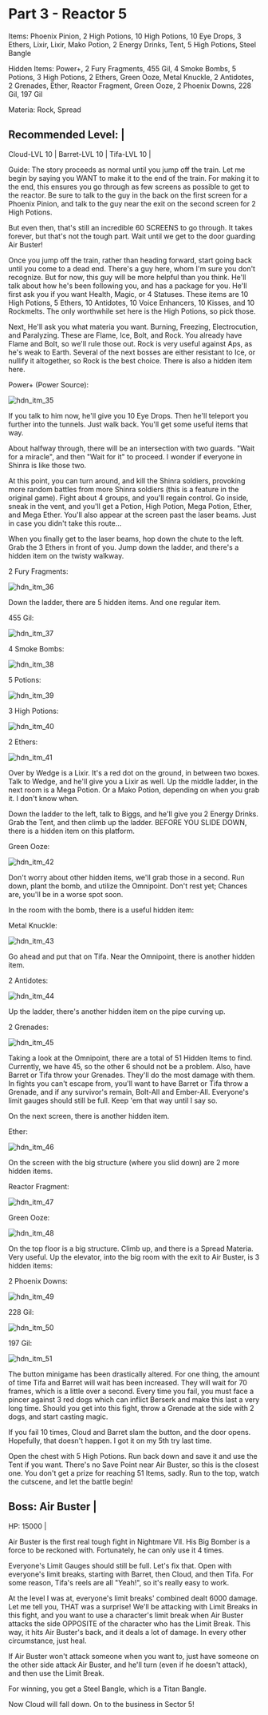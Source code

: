 # Part 3 - Reactor 5

Items: Phoenix Pinion, 2 High Potions, 10 High Potions, 10 Eye Drops,
3 Ethers, Lixir, Lixir, Mako Potion, 2 Energy Drinks, Tent, 5 High Potions,
Steel Bangle

Hidden Items: Power+, 2 Fury Fragments, 455 Gil, 4 Smoke Bombs, 5 Potions,
3 High Potions, 2 Ethers, Green Ooze, Metal Knuckle, 2 Antidotes, 2 Grenades,
Ether, Reactor Fragment, Green Ooze, 2 Phoenix Downs, 228 Gil, 197 Gil

Materia: Rock, Spread

Recommended Level: |
------------------
Cloud-LVL 10     |
Barret-LVL 10    |
Tifa-LVL 10      |

Guide: The story proceeds as normal until you jump off the train. Let me begin
by saying you WANT to make it to the end of the train. For making it to the
end, this ensures you go through as few screens as possible to get to the
reactor. Be sure to talk to the guy in the back on the first screen for a
Phoenix Pinion, and talk to the guy near the exit on the second screen for 2
High Potions.

But even then, that's still an incredible 60 SCREENS to go through. It takes
forever, but that's not the tough part. Wait until we get to the door guarding
Air Buster!

Once you jump off the train, rather than heading forward, start going back
until you come to a dead end. There's a guy here, whom I'm sure you don't
recognize. But for now, this guy will be more helpful than you think. He'll
talk about how he's been following you, and has a package for you. He'll first
ask you if you want Health, Magic, or 4 Statuses. These items are 10 High
Potions, 5 Ethers, 10 Antidotes, 10 Voice Enhancers, 10 Kisses, and 10
Rockmelts. The only worthwhile set here is the High Potions, so pick those.

Next, He'll ask you what materia you want. Burning, Freezing, Electrocution,
and Paralyzing. These are Flame, Ice, Bolt, and Rock. You already have Flame
and Bolt, so we'll rule those out. Rock is very useful against Aps, as he's
weak to Earth. Several of the next bosses are either resistant to Ice, or
nullify it altogether, so Rock is the best choice. There is also a hidden
item here.

Power+ (Power Source):

![hdn_itm_35](https://cloud.githubusercontent.com/assets/4260395/5236493/2f20fbc0-7809-11e4-806e-86bfe861e047.jpg)

If you talk to him now, he'll give you 10 Eye Drops. Then he'll teleport you
further into the tunnels. Just walk back. You'll get some useful items that
way.

About halfway through, there will be an intersection with two guards. "Wait
for a miracle", and then "Wait for it" to proceed. I wonder if everyone in
Shinra is like those two.

At this point, you can turn around, and kill the Shinra soldiers, provoking
more random battles from more Shinra soldiers (this is a feature in the
original game). Fight about 4 groups, and you'll regain control. Go inside,
sneak in the vent, and you'll get a Potion, High Potion, Mega Potion, Ether,
and Mega Ether. You'll also appear at the screen past the laser beams. Just in
case you didn't take this route...

When you finally get to the laser beams, hop down the chute to the left. Grab
the 3 Ethers in front of you. Jump down the ladder, and there's a hidden item
on the twisty walkway.

2 Fury Fragments:

![hdn_itm_36](https://cloud.githubusercontent.com/assets/4260395/5236494/2f22e908-7809-11e4-96c6-189355c7548a.jpg)

Down the ladder, there are 5 hidden items. And one regular item.

455 Gil:

![hdn_itm_37](https://cloud.githubusercontent.com/assets/4260395/5236495/2f27c0c2-7809-11e4-9f81-76131046b96a.jpg)

4 Smoke Bombs:

![hdn_itm_38](https://cloud.githubusercontent.com/assets/4260395/5236496/2f2a4b12-7809-11e4-8fd9-b41dacfd3018.jpg)

5 Potions:

![hdn_itm_39](https://cloud.githubusercontent.com/assets/4260395/5236497/2f2d434e-7809-11e4-9655-572286ddf2bd.jpg)

3 High Potions:

![hdn_itm_40](https://cloud.githubusercontent.com/assets/4260395/5236498/2f3228f0-7809-11e4-864d-ad80aa5e30b9.jpg)

2 Ethers:

![hdn_itm_41](https://cloud.githubusercontent.com/assets/4260395/5236499/2f34797a-7809-11e4-8bfa-e58979562820.jpg)

Over by Wedge is a Lixir. It's a red dot on the ground, in between two boxes.
Talk to Wedge, and he'll give you a Lixir as well. Up the middle ladder, in
the next room is a Mega Potion. Or a Mako Potion, depending on when you grab
it. I don't know when.

Down the ladder to the left, talk to Biggs, and he'll give you 2 Energy
Drinks. Grab the Tent, and then climb up the ladder. BEFORE YOU SLIDE DOWN,
there is a hidden item on this platform.

Green Ooze:

![hdn_itm_42](https://cloud.githubusercontent.com/assets/4260395/5236500/2f38e0d2-7809-11e4-94c8-0fe742010d91.jpg)

Don't worry about other hidden items, we'll grab those in a second. Run down,
plant the bomb, and utilize the Omnipoint. Don't rest yet; Chances are, you'll
be in a worse spot soon.

In the room with the bomb, there is a useful hidden item:

Metal Knuckle:

![hdn_itm_43](https://cloud.githubusercontent.com/assets/4260395/5236501/2f3b4804-7809-11e4-98df-e7b785f370c5.jpg)

Go ahead and put that on Tifa. Near the Omnipoint, there is another hidden
item.

2 Antidotes:

![hdn_itm_44](https://cloud.githubusercontent.com/assets/4260395/5236502/2f416f9a-7809-11e4-9e43-0e1a368a8bf6.jpg)

Up the ladder, there's another hidden item on the pipe curving up.

2 Grenades:

![hdn_itm_45](https://cloud.githubusercontent.com/assets/4260395/5236503/2f43a2d8-7809-11e4-9e9d-99eabc3f360d.jpg)

Taking a look at the Omnipoint, there are a total of 51 Hidden Items to find.
Currently, we have 45, so the other 6 should not be a problem. Also, have
Barret or Tifa throw your Grenades. They'll do the most damage with them. In
fights you can't escape from, you'll want to have Barret or Tifa throw a
Grenade, and if any survivor's remain, Bolt-All and Ember-All. Everyone's
limit gauges should still be full. Keep 'em that way until I say so.

On the next screen, there is another hidden item.

Ether:

![hdn_itm_46](https://cloud.githubusercontent.com/assets/4260395/5236504/2f470ed2-7809-11e4-8293-9a912049d461.jpg)

On the screen with the big structure (where you slid down) are 2 more hidden
items.

Reactor Fragment:

![hdn_itm_47](https://cloud.githubusercontent.com/assets/4260395/5236505/2f4a6582-7809-11e4-943a-48dcb9e3f890.jpg)

Green Ooze:

![hdn_itm_48](https://cloud.githubusercontent.com/assets/4260395/5236506/2f4e9698-7809-11e4-9eb7-a82d5218233a.jpg)

On the top floor is a big structure. Climb up, and there is a Spread Materia.
Very useful. Up the elevator, into the big room with the exit to Air Buster,
is 3 hidden items:

2 Phoenix Downs:

![hdn_itm_49](https://cloud.githubusercontent.com/assets/4260395/5236507/2f51c11a-7809-11e4-8c08-6d16041058ef.jpg)

228 Gil:

![hdn_itm_50](https://cloud.githubusercontent.com/assets/4260395/5236508/2f5644a6-7809-11e4-8be9-fa93ba7e6061.jpg)

197 Gil:

![hdn_itm_51](https://cloud.githubusercontent.com/assets/4260395/5236509/2f58ca1e-7809-11e4-80ed-ba0df8f14e88.jpg)

The button minigame has been drastically altered. For one thing, the amount
of time Tifa and Barret will wait has been increased. They will wait for 70
frames, which is a little over a second. Every time you fail, you must face
a pincer against 3 red dogs which can inflict Berserk and make this last a
very long time. Should you get into this fight, throw a Grenade at the side
with 2 dogs, and start casting magic.

If you fail 10 times, Cloud and Barret slam the button, and the door opens.
Hopefully, that doesn't happen. I got it on my 5th try last time.

Open the chest with 5 High Potions. Run back down and save it and use the Tent
if you want. There's no Save Point near Air Buster, so this is the closest
one. You don't get a prize for reaching 51 Items, sadly. Run to the top, watch
the cutscene, and let the battle begin!

Boss: Air Buster |
-----------------
HP: 15000 |

Air Buster is the first real tough fight in Nightmare VII. His Big Bomber is
a force to be reckoned with. Fortunately, he can only use it 4 times.

Everyone's Limit Gauges should still be full. Let's fix that. Open with
everyone's limit breaks, starting with Barret, then Cloud, and then Tifa. For
some reason, Tifa's reels are all "Yeah!", so it's really easy to work.

At the level I was at, everyone's limit breaks' combined dealt 6000 damage.
Let me tell you, THAT was a surprise! We'll be attacking with Limit Breaks
in this fight, and you want to use a character's limit break when Air Buster
attacks the side OPPOSITE of the character who has the Limit Break. This way,
it hits Air Buster's back, and it deals a lot of damage. In every other
circumstance, just heal.

If Air Buster won't attack someone when you want to, just have someone on the
other side attack Air Buster, and he'll turn (even if he doesn't attack), and
then use the Limit Break.

For winning, you get a Steel Bangle, which is a Titan Bangle.

Now Cloud will fall down. On to the business in Sector 5!
